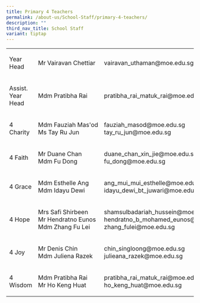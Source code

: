 ```yaml
---
title: Primary 4 Teachers
permalink: /about-us/School-Staff/primary-4-teachers/
description: ""
third_nav_title: School Staff
variant: tiptap
---
```

<table><tbody><tr><td rowspan="1" colspan="1"><p>Year Head</p></td><td rowspan="1" colspan="1"><p>Mr Vairavan Chettiar</p></td><td rowspan="1" colspan="1"><p>vairavan_uthaman@moe.edu.sg</p></td></tr><tr><td rowspan="1" colspan="1"><p>Assist. Year Head</p></td><td rowspan="1" colspan="1"><p>Mdm Pratibha Rai</p></td><td rowspan="1" colspan="1"><p>pratibha_rai_matuk_rai@moe.edu.sg</p></td></tr><tr><td rowspan="1" colspan="1"><p>4 Charity</p></td><td rowspan="1" colspan="1"><p>Mdm&nbsp;Fauziah&nbsp;Mas'od<br>Ms&nbsp;Tay Ru Jun</p></td><td rowspan="1" colspan="1"><p>fauziah_masod@moe.edu.sg<br>tay_ru_jun@moe.edu.sg</p></td></tr><tr><td rowspan="1" colspan="1"><p>4 Faith</p></td><td rowspan="1" colspan="1"><p>Mr&nbsp;Duane&nbsp;Chan<br>Mdm&nbsp;Fu Dong<br></p></td><td rowspan="1" colspan="1"><p>duane_chan_xin_jie@moe.edu.sg<br>fu_dong@moe.edu.sg<br></p></td></tr><tr><td rowspan="1" colspan="1"><p>4 Grace</p></td><td rowspan="1" colspan="1"><p>Mdm&nbsp;Esthelle&nbsp;Ang<br>Mdm&nbsp;Idayu&nbsp;Dewi</p></td><td rowspan="1" colspan="1"><p>ang_mui_mui_esthelle@moe.edu.sg<br>idayu_dewi_bt_juwari@moe.edu.sg</p></td></tr><tr><td rowspan="1" colspan="1"><p>4 Hope</p></td><td rowspan="1" colspan="1"><p>Mrs Safi Shirbeen<br>Mr Hendratno Eunos<br>Mdm&nbsp;Zhang Fu Lei</p></td><td rowspan="1" colspan="1"><p>shamsulbadariah_hussein@moe.edu.sg<br>hendratno_b_mohamed_eunos@moe.edu.sg<br>zhang_fulei@moe.edu.sg</p></td></tr><tr><td rowspan="1" colspan="1"><p>4 Joy</p></td><td rowspan="1" colspan="1"><p>Mr Denis&nbsp;Chin<br>Mdm Juliena Razek</p></td><td rowspan="1" colspan="1"><p>chin_singloong@moe.edu.sg<br>julieana_razek@moe.edu.sg</p></td></tr><tr><td rowspan="1" colspan="1"><p>4 Wisdom</p></td><td rowspan="1" colspan="1"><p>Mdm&nbsp;Pratibha&nbsp;Rai<br>Mr&nbsp;Ho Keng Huat</p></td><td rowspan="1" colspan="1"><p>pratibha_rai_matuk_rai@moe.edu.sg<br>ho_keng_huat@moe.edu.sg</p></td></tr></tbody></table><p></p>